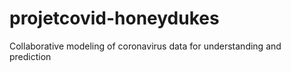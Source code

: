 # projetcovid-honeydukes
Collaborative modeling of coronavirus data for understanding and prediction
